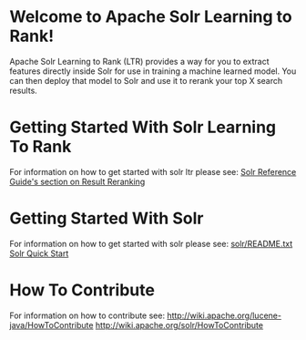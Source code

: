 Welcome to Apache Solr Learning to Rank!
========

Apache Solr Learning to Rank (LTR) provides a way for you to extract features
directly inside Solr for use in training a machine learned model.  You can then
deploy that model to Solr and use it to rerank your top X search results.

# Getting Started With Solr Learning To Rank

For information on how to get started with solr ltr please see:
[Solr Reference Guide's section on Result Reranking](https://cwiki.apache.org/confluence/display/solr/Result+Reranking)

# Getting Started With Solr

For information on how to get started with solr please see:
[solr/README.txt](../../README.txt)
[Solr Quick Start](http://lucene.apache.org/solr/quickstart.html)

# How To Contribute

For information on how to contribute see:
http://wiki.apache.org/lucene-java/HowToContribute
http://wiki.apache.org/solr/HowToContribute


